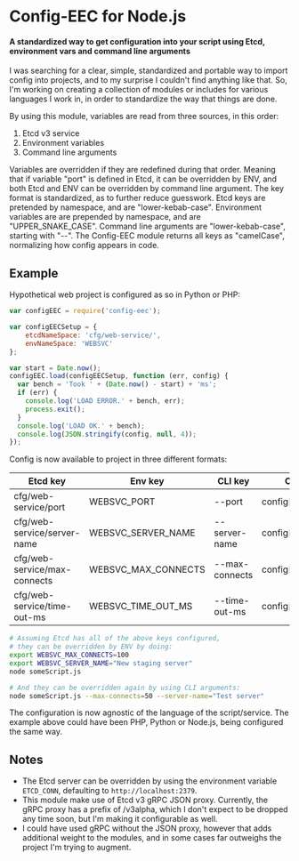 # Config-EEC for Node.js
#### A standardized way to get configuration into your script using Etcd, environment vars and command line arguments

I was searching for a clear, simple, standardized and portable way to import config into projects, and to my surprise I couldn't find anything like that. So, I'm working on creating a collection of modules or includes for various languages I work in, in order to standardize the way that things are done.

By using this module, variables are read from three sources, in this order:
1. Etcd v3 service
2. Environment variables
3. Command line arguments

Variables are overridden if they are redefined during that order. Meaning that if variable "port" is defined in Etcd, it can be overridden by ENV, and both Etcd and ENV can be overridden by command line argument. The key format is standardized, as to further reduce guesswork. Etcd keys are pretended by namespace, and are "lower-kebab-case". Environment variables are are prepended by namespace, and are "UPPER_SNAKE_CASE". Command line arguments are "lower-kebab-case", starting with "--". The Config-EEC module returns all keys as "camelCase", normalizing how config appears in code.

## Example
Hypothetical web project is configured as so in Python or PHP:
```javascript
var configEEC = require('config-eec');

var configEECSetup = {
	etcdNameSpace: 'cfg/web-service/',
	envNameSpace: 'WEBSVC'
};

var start = Date.now();
configEEC.load(configEECSetup, function (err, config) {
  var bench = 'Took ' + (Date.now() - start) + 'ms';
  if (err) {
    console.log('LOAD ERROR.' + bench, err);
    process.exit();
  }
  console.log('LOAD OK.' + bench);
  console.log(JSON.stringify(config, null, 4));
});
```

Config is now available to project in three different formats:

| Etcd key | Env key | CLI key | Code result |
| - | - | - | - |
| cfg/web-service/port | WEBSVC_PORT | --port | config['port'] |
| cfg/web-service/server-name | WEBSVC_SERVER_NAME | --server-name | config['serverName'] |
| cfg/web-service/max-connects | WEBSVC_MAX_CONNECTS | --max-connects | config['maxConnects'] |
| cfg/web-service/time-out-ms | WEBSVC_TIME_OUT_MS | --time-out-ms | config['timeOutMs'] |

```bash
# Assuming Etcd has all of the above keys configured,
# they can be overridden by ENV by doing:
export WEBSVC_MAX_CONNECTS=100
export WEBSVC_SERVER_NAME="New staging server"
node someScript.js

# And they can be overridden again by using CLI arguments:
node someScript.js --max-connects=50 --server-name="Test server"
```

The configuration is now agnostic of the language of the script/service. The example above could have been PHP, Python or Node.js, being configured the same way.

## Notes
- The Etcd server can be overridden by using the environment variable `ETCD_CONN`, defaulting to `http://localhost:2379`.
- This module make use of Etcd v3 gRPC JSON proxy. Currently, the gRPC proxy has a prefix of /v3alpha, which I don't expect to be dropped any time soon, but I'm making it configurable as well.
- I could have used gRPC without the JSON proxy, however that adds additional weight to the modules, and in some cases far outweighs the project I'm trying to augment.
